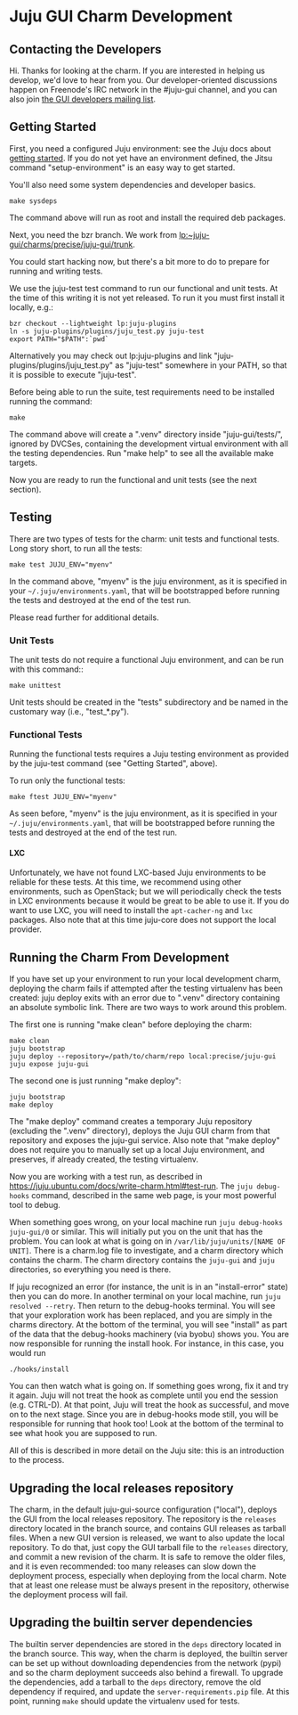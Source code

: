 <!--
HACKING.md
Copyright 2013 Canonical Ltd.
This work is licensed under the Creative Commons Attribution-Share Alike 3.0
Unported License. To view a copy of this license, visit
http://creativecommons.org/licenses/by-sa/3.0/ or send a letter to Creative
Commons, 171 Second Street, Suite 300, San Francisco, California, 94105, USA.
-->

# Juju GUI Charm Development #

## Contacting the Developers ##

Hi.  Thanks for looking at the charm.  If you are interested in helping us
develop, we'd love to hear from you.  Our developer-oriented discussions
happen on Freenode's IRC network in the #juju-gui channel, and you can also
join [the GUI developers mailing list](https://lists.ubuntu.com/mailman/listinfo/juju-gui).

## Getting Started ##

First, you need a configured Juju environment: see the Juju docs about
[getting started](https://juju.ubuntu.com/docs/getting-started.html). If you
do not yet have an environment defined, the Jitsu command "setup-environment"
is an easy way to get started.

You'll also need some system dependencies and developer basics.

    make sysdeps

The command above will run as root and install the required deb packages.

Next, you need the bzr branch.  We work from
[lp:~juju-gui/charms/precise/juju-gui/trunk](https://code.launchpad.net/~juju-gui/charms/precise/juju-gui/trunk).

You could start hacking now, but there's a bit more to do to prepare for
running and writing tests.

We use the juju-test test command to run our functional and unit tests.  At the
time of this writing it is not yet released.  To run it you must first install
it locally, e.g.:

    bzr checkout --lightweight lp:juju-plugins
    ln -s juju-plugins/plugins/juju_test.py juju-test
    export PATH="$PATH":`pwd`

Alternatively you may check out lp:juju-plugins and link
"juju-plugins/plugins/juju_test.py" as "juju-test" somewhere in your PATH, so
that it is possible to execute "juju-test".

Before being able to run the suite, test requirements need to be installed
running the command:

    make

The command above will create a ".venv" directory inside "juju-gui/tests/",
ignored by DVCSes, containing the development virtual environment with all the
testing dependencies.  Run "make help" to see all the available make targets.

Now you are ready to run the functional and unit tests (see the next section).

## Testing ##

There are two types of tests for the charm: unit tests and functional tests.
Long story short, to run all the tests:

    make test JUJU_ENV="myenv"

In the command above, "myenv" is the juju environment, as it is specified in
your `~/.juju/environments.yaml`, that will be bootstrapped before running the
tests and destroyed at the end of the test run.

Please read further for additional details.

### Unit Tests ###

The unit tests do not require a functional Juju environment, and can be run
with this command::

    make unittest

Unit tests should be created in the "tests" subdirectory and be named in the
customary way (i.e., "test_*.py").

### Functional Tests ###

Running the functional tests requires a Juju testing environment as provided
by the juju-test command (see "Getting Started", above).

To run only the functional tests:

    make ftest JUJU_ENV="myenv"

As seen before, "myenv" is the juju environment, as it is specified in your
`~/.juju/environments.yaml`, that will be bootstrapped before running the
tests and destroyed at the end of the test run.

#### LXC ####

Unfortunately, we have not found LXC-based Juju environments to be reliable
for these tests.  At this time, we recommend using other environments, such as
OpenStack; but we will periodically check the tests in LXC environments
because it would be great to be able to use it.  If you do want to use LXC,
you will need to install the `apt-cacher-ng` and `lxc` packages.  Also note
that at this time juju-core does not support the local provider.

## Running the Charm From Development ##

If you have set up your environment to run your local development charm,
deploying the charm fails if attempted after the testing virtualenv has been
created: juju deploy exits with an error due to ".venv" directory containing
an absolute symbolic link.  There are two ways to work around this problem.

The first one is running "make clean" before deploying the charm:

    make clean
    juju bootstrap
    juju deploy --repository=/path/to/charm/repo local:precise/juju-gui
    juju expose juju-gui

The second one is just running "make deploy":

    juju bootstrap
    make deploy

The "make deploy" command creates a temporary Juju repository (excluding
the ".venv" directory), deploys the Juju GUI charm from that repository and
exposes the juju-gui service.  Also note that "make deploy" does not require
you to manually set up a local Juju environment, and preserves, if already
created, the testing virtualenv.

Now you are working with a test run, as described in
<https://juju.ubuntu.com/docs/write-charm.html#test-run>.  The
`juju debug-hooks` command, described in the same web page, is your most
powerful tool to debug.

When something goes wrong, on your local machine run
`juju debug-hooks juju-gui/0` or similar.  This will initially put you on the
unit that has the problem.  You can look at what is going on in
`/var/lib/juju/units/[NAME OF UNIT]`.  There is a charm.log file to
investigate, and a charm directory which contains the charm.  The charm
directory contains the `juju-gui` and `juju` directories, so everything you
need is there.

If juju recognized an error (for instance, the unit is in an "install-error"
state) then you can do more.  In another terminal on your local machine, run
`juju resolved --retry`.  Then return to the debug-hooks terminal.  You will
see that your exploration work has been replaced, and you are simply in the
charms directory.  At the bottom of the terminal, you will see "install" as
part of the data that the debug-hooks machinery (via byobu) shows you.  You
are now responsible for running the install hook.  For instance, in this case,
you would run

    ./hooks/install

You can then watch what is going on.  If something goes wrong, fix it and try
it again.  Juju will not treat the hook as complete until you end the session
(e.g. CTRL-D).  At that point, Juju will treat the hook as successful, and
move on to the next stage.  Since you are in debug-hooks mode still, you will
be responsible for running that hook too!  Look at the bottom of the terminal
to see what hook you are supposed to run.

All of this is described in more detail on the Juju site: this is an
introduction to the process.

## Upgrading the local releases repository ##

The charm, in the default juju-gui-source configuration ("local"), deploys the
GUI from the local releases repository. The repository is the `releases`
directory located in the branch source, and contains GUI releases as tarball
files. When a new GUI version is released, we want to also update the local
repository. To do that, just copy the GUI tarball file to the `releases`
directory, and commit a new revision of the charm.
It is safe to remove the older files, and it is even recommended: too many
releases can slow down the deployment process, especially when deploying from
the local charm.
Note that at least one release must be always present in the repository,
otherwise the deployment process will fail.

## Upgrading the builtin server dependencies ##

The builtin server dependencies are stored in the `deps` directory located in
the branch source. This way, when the charm is deployed, the builtin server can
be set up without downloading dependencies from the network (pypi) and so the
charm deployment succeeds also behind a firewall.
To upgrade the dependencies, add a tarball to the `deps` directory, remove the
old dependency if required, and update the `server-requirements.pip` file.
At this point, running `make` should update the virtualenv used for tests.
